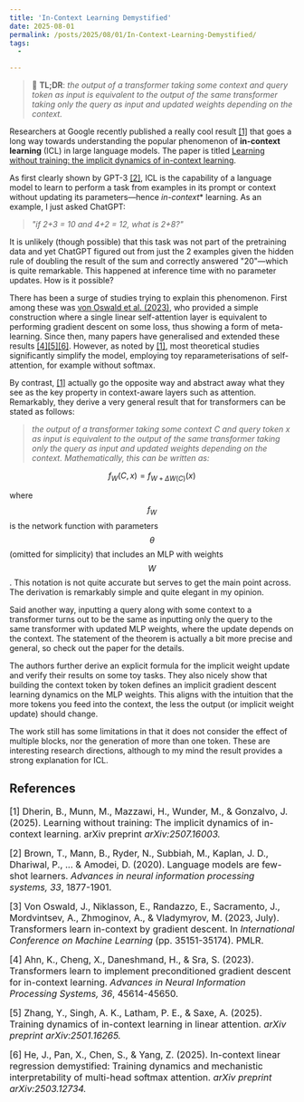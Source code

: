 ```yaml
---
title: 'In-Context Learning Demystified'
date: 2025-08-01
permalink: /posts/2025/08/01/In-Context-Learning-Demystified/
tags:
  - 

---
```


>  📖 **TL;DR**: *the output of a transformer taking some context and query 
token as input is equivalent to the output of the same transformer taking only 
the query as input and updated weights depending on the context.*

Researchers at Google recently published a really cool result [[1]](#1) 
that goes a long way towards understanding the popular phenomenon of **in-context 
learning** (ICL) in large language models. The paper is titled [Learning without 
training: the implicit dynamics of in-context learning](https://arxiv.org/abs/2507.16003). 

As first clearly shown by GPT-3 [[2]](#2), ICL is the capability of a language 
model to learn to perform a task from examples in its prompt or context without 
updating its parameters—hence *in-context** learning. As an example, I just 
asked ChatGPT:

> *"if 2+3 = 10 and 4+2 = 12, what is 2+8?"*

It is unlikely (though possible) that this task was not part of the pretraining 
data and yet ChatGPT figured out from just the 2 examples given the hidden rule 
of doubling the result of the sum and correctly answered "20"—which is quite 
remarkable. This happened at inference time with no parameter updates. How is 
it possible?

There has been a surge of studies trying to explain this phenomenon. First 
among these was [von Oswald et al. (2023)](https://proceedings.mlr.press/v202/von-oswald23a.html), who provided a simple construction where a single linear self-attention 
layer is equivalent to performing gradient descent on some loss, thus showing a 
form of meta-learning. Since then, many papers have generalised and extended 
these results [[4]](#4)[[5]](#5)[[6]](#6). However, as noted by [[1]](#1), most 
theoretical studies significantly simplify the model, employing toy 
reparameterisations of self-attention, for example without softmax.

By contrast, [[1]](#1) actually go the opposite way and abstract away what they 
see as the key property in context-aware layers such as attention. Remarkably, 
they derive a very general result that for transformers can be stated as 
follows:

> *the output of a transformer taking some context $C$ and query token $x$ as 
input is equivalent to the output of the same transformer taking only the query 
as input and updated weights depending on the context. Mathematically, this can 
be written as:*

$$
f_W(C, x) = f_{W + \Delta W(C)}(x)
$$

where $$f_W$$ is the network function with parameters $$\theta$$ (omitted for 
simplicity) that includes an MLP with weights $$W$$. This notation is not quite 
accurate but serves to get the main point across. The derivation is remarkably 
simple and quite elegant in my opinion.

Said another way, inputting a query along with some context to a transformer 
turns out to be the same as inputting only the query to the same transformer 
with updated MLP weights, where the update depends on the context. The statement 
of the theorem is actually a bit more precise and general, so check out the 
paper for the details.

The authors further derive an explicit formula for the implicit weight update 
and verify their results on some toy tasks. They also nicely show that building 
the context token by token defines an implicit gradient descent learning 
dynamics on the MLP weights. This aligns with the intuition that the more tokens 
you feed into the context, the less the output (or implicit weight update) 
should change.

The work still has some limitations in that it does not consider the effect of 
multiple blocks, nor the generation of more than one token. These are 
interesting research directions, although to my mind the result provides a 
strong explanation for ICL.


## References

<p> <font size="3"> <a id="1">[1]</a> 
Dherin, B., Munn, M., Mazzawi, H., Wunder, M., & Gonzalvo, J. (2025). Learning without training: The implicit dynamics of in-context learning. arXiv preprint <i>arXiv:2507.16003.</i> </font> </p>

<p> <font size="3"> <a id="2">[2]</a> 
Brown, T., Mann, B., Ryder, N., Subbiah, M., Kaplan, J. D., Dhariwal, P., ... & Amodei, D. (2020). Language models are few-shot learners. <i>Advances in neural information processing systems, 33</i>, 1877-1901.</font> </p>

<p> <font size="3"> <a id="3">[3]</a> 
Von Oswald, J., Niklasson, E., Randazzo, E., Sacramento, J., Mordvintsev, A., Zhmoginov, A., & Vladymyrov, M. (2023, July). Transformers learn in-context by gradient descent. In <i>International Conference on Machine Learning</i> (pp. 35151-35174). PMLR.</font> </p>

<p> <font size="3"> <a id="4">[4]</a> 
Ahn, K., Cheng, X., Daneshmand, H., & Sra, S. (2023). Transformers learn to implement preconditioned gradient descent for in-context learning. <i>Advances in Neural Information Processing Systems, 36</i>, 45614-45650.</font> </p>

<p> <font size="3"> <a id="5">[5]</a> 
Zhang, Y., Singh, A. K., Latham, P. E., & Saxe, A. (2025). Training dynamics of in-context learning in linear attention. <i>arXiv preprint arXiv:2501.16265.</i> </font> </p>

<p> <font size="3"> <a id="6">[6]</a> 
He, J., Pan, X., Chen, S., & Yang, Z. (2025). In-context linear regression demystified: Training dynamics and mechanistic interpretability of multi-head softmax attention. <i>arXiv preprint arXiv:2503.12734.</i> </font> </p>
